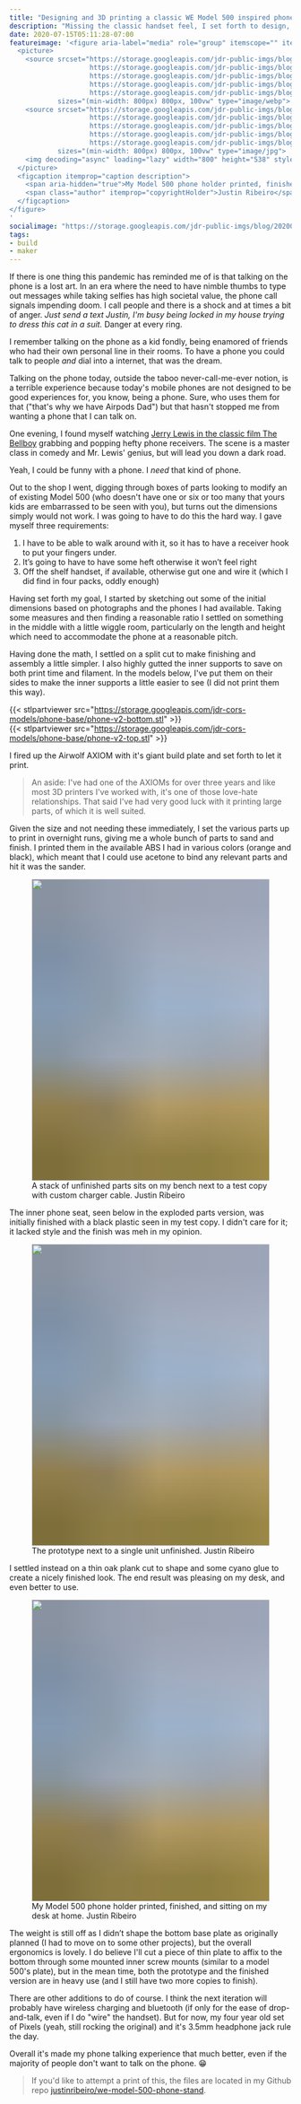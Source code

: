 ```yaml
---
title: "Designing and 3D printing a classic WE Model 500 inspired phone stand"
description: "Missing the classic handset feel, I set forth to design, 3D print, and finish a handset that invokes the feel of the classic Western Electric Model 500 desk phone."
date: 2020-07-15T05:11:28-07:00
featureimage: '<figure aria-label="media" role="group" itemscope="" itemprop="associatedMedia" itemtype="http://schema.org/ImageObject">
  <picture>
    <source srcset="https://storage.googleapis.com/jdr-public-imgs/blog/20200715-desk-phone-printed-finished-640.webp 640w,
                    https://storage.googleapis.com/jdr-public-imgs/blog/20200715-desk-phone-printed-finished-800.webp 800w,
                    https://storage.googleapis.com/jdr-public-imgs/blog/20200715-desk-phone-printed-finished-1024.webp 1024w,
                    https://storage.googleapis.com/jdr-public-imgs/blog/20200715-desk-phone-printed-finished-1280.webp 1280w,
                    https://storage.googleapis.com/jdr-public-imgs/blog/20200715-desk-phone-printed-finished-1600.webp 1600w"
            sizes="(min-width: 800px) 800px, 100vw" type="image/webp">
    <source srcset="https://storage.googleapis.com/jdr-public-imgs/blog/20200715-desk-phone-printed-finished-640.jpg 640w,
                    https://storage.googleapis.com/jdr-public-imgs/blog/20200715-desk-phone-printed-finished-800.jpg 800w,
                    https://storage.googleapis.com/jdr-public-imgs/blog/20200715-desk-phone-printed-finished-1024.jpg 1024w,
                    https://storage.googleapis.com/jdr-public-imgs/blog/20200715-desk-phone-printed-finished-1280.jpg 1280w,
                    https://storage.googleapis.com/jdr-public-imgs/blog/20200715-desk-phone-printed-finished-1600.jpg 1600w"
            sizes="(min-width: 800px) 800px, 100vw" type="image/jpg">
    <img decoding="async" loading="lazy" width="800" height="538" style="background-size: cover; background-image: url(''data:image/svg+xml;charset=utf-8,%3Csvg xmlns=\''http%3A//www.w3.org/2000/svg\'' xmlns%3Axlink=\''http%3A//www.w3.org/1999/xlink\'' viewBox=\''0 0 1280 853\''%3E%3Cfilter id=\''b\'' color-interpolation-filters=\''sRGB\''%3E%3CfeGaussianBlur stdDeviation=\''.5\''%3E%3C/feGaussianBlur%3E%3CfeComponentTransfer%3E%3CfeFuncA type=\''discrete\'' tableValues=\''1 1\''%3E%3C/feFuncA%3E%3C/feComponentTransfer%3E%3C/filter%3E%3Cimage filter=\''url(%23b)\'' x=\''0\'' y=\''0\'' height=\''100%25\'' width=\''100%25\'' xlink%3Ahref=\''data%3Aimage/png;base64,iVBORw0KGgoAAAANSUhEUgAAAAkAAAAGCAIAAACepSOSAAAACXBIWXMAAC4jAAAuIwF4pT92AAAAs0lEQVQI1wGoAFf/AImSoJSer5yjs52ktp2luJuluKOpuJefsoCNowB+kKaOm66grL+krsCnsMGrt8m1u8mzt8OVoLIAhJqzjZ2tnLLLnLHJp7fNmpyjqbPCqLrRjqO7AIeUn5ultaWtt56msaSnroZyY4mBgLq7wY6TmwCRfk2Pf1uzm2WulV+xmV6rmGyQfFm3nWSBcEIAfm46jX1FkH5Djn5AmodGo49MopBLlIRBfG8yj/dfjF5frTUAAAAASUVORK5CYII=\''%3E%3C/image%3E%3C/svg%3E'');" src="https://storage.googleapis.com/jdr-public-imgs/blog/20200715-desk-phone-printed-finished-800.jpg" alt="">
  </picture>
  <figcaption itemprop="caption description">
    <span aria-hidden="true">My Model 500 phone holder printed, finished, and sitting on my desk at home.</span>
    <span class="author" itemprop="copyrightHolder">Justin Ribeiro</span>
  </figcaption>
</figure>
'
socialimage: "https://storage.googleapis.com/jdr-public-imgs/blog/20200715-desk-phone-printed-finished-800.jpg"
tags:
- build
- maker
---
```


If there is one thing this pandemic has reminded me of is that talking on the phone is a lost art. In an era where the need to have nimble thumbs to type out messages while taking selfies has high societal value, the phone call signals impending doom. I call people and there is a shock and at times a bit of anger. _Just send a text Justin, I'm busy being locked in my house trying to dress this cat in a suit._ Danger at every ring.

I remember talking on the phone as a kid fondly, being enamored of friends who had their own personal line in their rooms. To have a phone you could talk to people _and_ dial into a internet, that was the dream.

Talking on the phone today, outside the taboo never-call-me-ever notion, is a terrible experience because today's mobile phones are not designed to be good experiences for, you know, being a phone. Sure, who uses them for that ("that's why we have Airpods Dad") but that hasn't stopped me from wanting a phone that I can talk on.

One evening, I found myself watching [Jerry Lewis in the classic film The Bellboy](https://www.youtube.com/watch?v=yVSyToxfelw) grabbing and popping hefty phone receivers. The scene is a master class in comedy and Mr. Lewis' genius, but will lead you down a dark road.

Yeah, I could be funny with a phone. I _need_ that kind of phone.

Out to the shop I went, digging through boxes of parts looking to modify an of existing Model 500 (who doesn't have one or six or too many that yours kids are embarrassed to be seen with you), but turns out the dimensions simply would not work. I was going to have to do this the hard way. I gave myself three requirements:

1. I have to be able to walk around with it, so it has to have a receiver hook to put your fingers under.
2. It’s going to have to have some heft otherwise it won’t feel right
3. Off the shelf handset, if available, otherwise gut one and wire it (which I did find in four packs, oddly enough)

Having set forth my goal, I started by sketching out some of the initial dimensions based on photographs and the phones I had available. Taking some measures and then finding a reasonable ratio I settled on something in the middle with a little wiggle room, particularly on the length and height which need to accommodate the phone at a reasonable pitch.

Having done the math, I settled on a split cut to make finishing and assembly a little simpler. I also highly gutted the inner supports to save on both print time and filament. In the models below, I've put them on their sides to make the inner supports a little easier to see (I did not print them this way).

{{< stlpartviewer src="https://storage.googleapis.com/jdr-cors-models/phone-base/phone-v2-bottom.stl" >}}
<br>
{{< stlpartviewer src="https://storage.googleapis.com/jdr-cors-models/phone-base/phone-v2-top.stl" >}}

I fired up the Airwolf AXIOM with it's giant build plate and set forth to let it print.

> An aside: I've had one of the AXIOMs for over three years and like most 3D printers I've worked with, it's one of those love-hate relationships. That said I've had very good luck with it printing large parts, of which it is well suited.

Given the size and not needing these immediately, I set the various parts up to print in overnight runs, giving me a whole bunch of parts to sand and finish. I printed them in the available ABS I had in various colors (orange and black), which meant that I could use acetone to bind any relevant parts and hit it was the sander.

<figure aria-label="media" role="group" itemscope="" itemprop="associatedMedia" itemtype="http://schema.org/ImageObject">
  <picture>
    <source srcset="https://storage.googleapis.com/jdr-public-imgs/blog/20200715-sample-and-parts-640.webp 640w,
                    https://storage.googleapis.com/jdr-public-imgs/blog/20200715-sample-and-parts-800.webp 800w,
                    https://storage.googleapis.com/jdr-public-imgs/blog/20200715-sample-and-parts-1024.webp 1024w,
                    https://storage.googleapis.com/jdr-public-imgs/blog/20200715-sample-and-parts-1280.webp 1280w,
                    https://storage.googleapis.com/jdr-public-imgs/blog/20200715-sample-and-parts-1600.webp 1600w"
            sizes="(min-width: 800px) 800px, 100vw" type="image/webp">
    <source srcset="https://storage.googleapis.com/jdr-public-imgs/blog/20200715-sample-and-parts-640.jpg 640w,
                    https://storage.googleapis.com/jdr-public-imgs/blog/20200715-sample-and-parts-800.jpg 800w,
                    https://storage.googleapis.com/jdr-public-imgs/blog/20200715-sample-and-parts-1024.jpg 1024w,
                    https://storage.googleapis.com/jdr-public-imgs/blog/20200715-sample-and-parts-1280.jpg 1280w,
                    https://storage.googleapis.com/jdr-public-imgs/blog/20200715-sample-and-parts-1600.jpg 1600w"
            sizes="(min-width: 800px) 800px, 100vw" type="image/jpg">
    <img decoding="async" loading="lazy" width="800" height="538" style="background-size: cover;
          background-image: url('data:image/svg+xml;charset=utf-8,%3Csvg xmlns=\'http%3A//www.w3.org/2000/svg\' xmlns%3Axlink=\'http%3A//www.w3.org/1999/xlink\' viewBox=\'0 0 1280 853\'%3E%3Cfilter id=\'b\' color-interpolation-filters=\'sRGB\'%3E%3CfeGaussianBlur stdDeviation=\'.5\'%3E%3C/feGaussianBlur%3E%3CfeComponentTransfer%3E%3CfeFuncA type=\'discrete\' tableValues=\'1 1\'%3E%3C/feFuncA%3E%3C/feComponentTransfer%3E%3C/filter%3E%3Cimage filter=\'url(%23b)\' x=\'0\' y=\'0\' height=\'100%25\' width=\'100%25\' xlink%3Ahref=\'data%3Aimage/png;base64,iVBORw0KGgoAAAANSUhEUgAAAAkAAAAGCAIAAACepSOSAAAACXBIWXMAAC4jAAAuIwF4pT92AAAAs0lEQVQI1wGoAFf/AImSoJSer5yjs52ktp2luJuluKOpuJefsoCNowB+kKaOm66grL+krsCnsMGrt8m1u8mzt8OVoLIAhJqzjZ2tnLLLnLHJp7fNmpyjqbPCqLrRjqO7AIeUn5ultaWtt56msaSnroZyY4mBgLq7wY6TmwCRfk2Pf1uzm2WulV+xmV6rmGyQfFm3nWSBcEIAfm46jX1FkH5Djn5AmodGo49MopBLlIRBfG8yj/dfjF5frTUAAAAASUVORK5CYII=\'%3E%3C/image%3E%3C/svg%3E');" src="https://storage.googleapis.com/jdr-public-imgs/blog/20200715-sample-and-parts-800.jpg" alt="">
  </picture>
  <figcaption itemprop="caption description">
    <span aria-hidden="true">A stack of unfinished parts sits on my bench next to a test copy with custom charger cable.</span>
    <span class="author" itemprop="copyrightHolder">Justin Ribeiro</span>
  </figcaption>
</figure>

The inner phone seat, seen below in the exploded parts version, was initially finished with a black plastic seen in my test copy. I didn't care for it; it lacked style and the finish was meh in my opinion.

<figure aria-label="media" role="group" itemscope="" itemprop="associatedMedia" itemtype="http://schema.org/ImageObject">
  <picture>
    <source srcset="https://storage.googleapis.com/jdr-public-imgs/blog/20200715-sample-and-part-single-640.webp 640w,
                    https://storage.googleapis.com/jdr-public-imgs/blog/20200715-sample-and-part-single-800.webp 800w,
                    https://storage.googleapis.com/jdr-public-imgs/blog/20200715-sample-and-part-single-1024.webp 1024w,
                    https://storage.googleapis.com/jdr-public-imgs/blog/20200715-sample-and-part-single-1280.webp 1280w,
                    https://storage.googleapis.com/jdr-public-imgs/blog/20200715-sample-and-part-single-1600.webp 1600w"
            sizes="(min-width: 800px) 800px, 100vw" type="image/webp">
    <source srcset="https://storage.googleapis.com/jdr-public-imgs/blog/20200715-sample-and-part-single-640.jpg 640w,
                    https://storage.googleapis.com/jdr-public-imgs/blog/20200715-sample-and-part-single-800.jpg 800w,
                    https://storage.googleapis.com/jdr-public-imgs/blog/20200715-sample-and-part-single-1024.jpg 1024w,
                    https://storage.googleapis.com/jdr-public-imgs/blog/20200715-sample-and-part-single-1280.jpg 1280w,
                    https://storage.googleapis.com/jdr-public-imgs/blog/20200715-sample-and-part-single-1600.jpg 1600w"
            sizes="(min-width: 800px) 800px, 100vw" type="image/jpg">
    <img decoding="async" loading="lazy" width="800" height="538" style="background-size: cover;
          background-image: url('data:image/svg+xml;charset=utf-8,%3Csvg xmlns=\'http%3A//www.w3.org/2000/svg\' xmlns%3Axlink=\'http%3A//www.w3.org/1999/xlink\' viewBox=\'0 0 1280 853\'%3E%3Cfilter id=\'b\' color-interpolation-filters=\'sRGB\'%3E%3CfeGaussianBlur stdDeviation=\'.5\'%3E%3C/feGaussianBlur%3E%3CfeComponentTransfer%3E%3CfeFuncA type=\'discrete\' tableValues=\'1 1\'%3E%3C/feFuncA%3E%3C/feComponentTransfer%3E%3C/filter%3E%3Cimage filter=\'url(%23b)\' x=\'0\' y=\'0\' height=\'100%25\' width=\'100%25\' xlink%3Ahref=\'data%3Aimage/png;base64,iVBORw0KGgoAAAANSUhEUgAAAAkAAAAGCAIAAACepSOSAAAACXBIWXMAAC4jAAAuIwF4pT92AAAAs0lEQVQI1wGoAFf/AImSoJSer5yjs52ktp2luJuluKOpuJefsoCNowB+kKaOm66grL+krsCnsMGrt8m1u8mzt8OVoLIAhJqzjZ2tnLLLnLHJp7fNmpyjqbPCqLrRjqO7AIeUn5ultaWtt56msaSnroZyY4mBgLq7wY6TmwCRfk2Pf1uzm2WulV+xmV6rmGyQfFm3nWSBcEIAfm46jX1FkH5Djn5AmodGo49MopBLlIRBfG8yj/dfjF5frTUAAAAASUVORK5CYII=\'%3E%3C/image%3E%3C/svg%3E');" src="https://storage.googleapis.com/jdr-public-imgs/blog/20200715-sample-and-part-single-800.jpg" alt="">
  </picture>
  <figcaption itemprop="caption description">
    <span aria-hidden="true">The prototype next to a single unit unfinished.</span>
    <span class="author" itemprop="copyrightHolder">Justin Ribeiro</span>
  </figcaption>
</figure>

I settled instead on a thin oak plank cut to shape and some cyano glue to create a nicely finished look. The end result was pleasing on my desk, and even better to use.

<figure aria-label="media" role="group" itemscope="" itemprop="associatedMedia" itemtype="http://schema.org/ImageObject">
  <picture>
    <source srcset="https://storage.googleapis.com/jdr-public-imgs/blog/20200715-desk-phone-printed-finished-640.webp 640w,
                    https://storage.googleapis.com/jdr-public-imgs/blog/20200715-desk-phone-printed-finished-800.webp 800w,
                    https://storage.googleapis.com/jdr-public-imgs/blog/20200715-desk-phone-printed-finished-1024.webp 1024w,
                    https://storage.googleapis.com/jdr-public-imgs/blog/20200715-desk-phone-printed-finished-1280.webp 1280w,
                    https://storage.googleapis.com/jdr-public-imgs/blog/20200715-desk-phone-printed-finished-1600.webp 1600w"
            sizes="(min-width: 800px) 800px, 100vw" type="image/webp">
    <source srcset="https://storage.googleapis.com/jdr-public-imgs/blog/20200715-desk-phone-printed-finished-640.jpg 640w,
                    https://storage.googleapis.com/jdr-public-imgs/blog/20200715-desk-phone-printed-finished-800.jpg 800w,
                    https://storage.googleapis.com/jdr-public-imgs/blog/20200715-desk-phone-printed-finished-1024.jpg 1024w,
                    https://storage.googleapis.com/jdr-public-imgs/blog/20200715-desk-phone-printed-finished-1280.jpg 1280w,
                    https://storage.googleapis.com/jdr-public-imgs/blog/20200715-desk-phone-printed-finished-1600.jpg 1600w"
            sizes="(min-width: 800px) 800px, 100vw" type="image/jpg">
    <img decoding="async" loading="lazy" width="800" height="538" style="background-size: cover;
          background-image: url('data:image/svg+xml;charset=utf-8,%3Csvg xmlns=\'http%3A//www.w3.org/2000/svg\' xmlns%3Axlink=\'http%3A//www.w3.org/1999/xlink\' viewBox=\'0 0 1280 853\'%3E%3Cfilter id=\'b\' color-interpolation-filters=\'sRGB\'%3E%3CfeGaussianBlur stdDeviation=\'.5\'%3E%3C/feGaussianBlur%3E%3CfeComponentTransfer%3E%3CfeFuncA type=\'discrete\' tableValues=\'1 1\'%3E%3C/feFuncA%3E%3C/feComponentTransfer%3E%3C/filter%3E%3Cimage filter=\'url(%23b)\' x=\'0\' y=\'0\' height=\'100%25\' width=\'100%25\' xlink%3Ahref=\'data%3Aimage/png;base64,iVBORw0KGgoAAAANSUhEUgAAAAkAAAAGCAIAAACepSOSAAAACXBIWXMAAC4jAAAuIwF4pT92AAAAs0lEQVQI1wGoAFf/AImSoJSer5yjs52ktp2luJuluKOpuJefsoCNowB+kKaOm66grL+krsCnsMGrt8m1u8mzt8OVoLIAhJqzjZ2tnLLLnLHJp7fNmpyjqbPCqLrRjqO7AIeUn5ultaWtt56msaSnroZyY4mBgLq7wY6TmwCRfk2Pf1uzm2WulV+xmV6rmGyQfFm3nWSBcEIAfm46jX1FkH5Djn5AmodGo49MopBLlIRBfG8yj/dfjF5frTUAAAAASUVORK5CYII=\'%3E%3C/image%3E%3C/svg%3E');" src="https://storage.googleapis.com/jdr-public-imgs/blog/20200715-desk-phone-printed-finished-800.jpg" alt="">
  </picture>
  <figcaption itemprop="caption description">
    <span aria-hidden="true">My Model 500 phone holder printed, finished, and sitting on my desk at home.</span>
    <span class="author" itemprop="copyrightHolder">Justin Ribeiro</span>
  </figcaption>
</figure>

The weight is still off as I didn’t shape the bottom base plate as originally planned (I had to move on to some other projects), but the overall ergonomics is lovely. I do believe I'll cut a piece of thin plate to affix to the bottom through some mounted inner screw mounts (similar to a model 500's plate), but in the mean time, both the prototype and the finished version are in heavy use (and I still have two more copies to finish).

There are other additions to do of course. I think the next iteration will probably have wireless charging and bluetooth (if only for the ease of drop-and-talk, even if I do "wire" the handset). But for now, my four year old set of Pixels (yeah, still rocking the original) and it's 3.5mm headphone jack rule the day.

Overall it's made my phone talking experience that much better, even if the majority of people don't want to talk on the phone. 😁

> If you'd like to attempt a print of this, the files are located in my Github repo [justinribeiro/we-model-500-phone-stand](https://github.com/justinribeiro/we-model-500-phone-stand).
